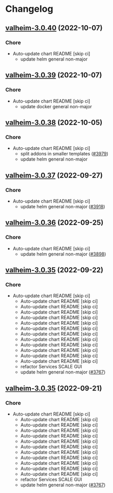 # Changelog



## [valheim-3.0.40](https://github.com/truecharts/charts/compare/valheim-3.0.39...valheim-3.0.40) (2022-10-07)

### Chore

- Auto-update chart README [skip ci]
  - update helm general non-major




## [valheim-3.0.39](https://github.com/truecharts/charts/compare/valheim-3.0.38...valheim-3.0.39) (2022-10-07)

### Chore

- Auto-update chart README [skip ci]
  - update docker general non-major




## [valheim-3.0.38](https://github.com/truecharts/charts/compare/valheim-3.0.37...valheim-3.0.38) (2022-10-05)

### Chore

- Auto-update chart README [skip ci]
  - split addons in smaller templates ([#3979](https://github.com/truecharts/charts/issues/3979))
  - update helm general non-major




## [valheim-3.0.37](https://github.com/truecharts/charts/compare/valheim-3.0.36...valheim-3.0.37) (2022-09-27)

### Chore

- Auto-update chart README [skip ci]
  - update helm general non-major ([#3918](https://github.com/truecharts/charts/issues/3918))




## [valheim-3.0.36](https://github.com/truecharts/charts/compare/valheim-3.0.35...valheim-3.0.36) (2022-09-25)

### Chore

- Auto-update chart README [skip ci]
  - update helm general non-major ([#3898](https://github.com/truecharts/charts/issues/3898))




## [valheim-3.0.35](https://github.com/truecharts/charts/compare/valheim-3.0.34...valheim-3.0.35) (2022-09-22)

### Chore

- Auto-update chart README [skip ci]
  - Auto-update chart README [skip ci]
  - Auto-update chart README [skip ci]
  - Auto-update chart README [skip ci]
  - Auto-update chart README [skip ci]
  - Auto-update chart README [skip ci]
  - Auto-update chart README [skip ci]
  - Auto-update chart README [skip ci]
  - Auto-update chart README [skip ci]
  - Auto-update chart README [skip ci]
  - Auto-update chart README [skip ci]
  - Auto-update chart README [skip ci]
  - Auto-update chart README [skip ci]
  - refactor Services SCALE GUI
  - update helm general non-major ([#3767](https://github.com/truecharts/charts/issues/3767))




## [valheim-3.0.35](https://github.com/truecharts/charts/compare/valheim-3.0.34...valheim-3.0.35) (2022-09-21)

### Chore

- Auto-update chart README [skip ci]
  - Auto-update chart README [skip ci]
  - Auto-update chart README [skip ci]
  - Auto-update chart README [skip ci]
  - Auto-update chart README [skip ci]
  - Auto-update chart README [skip ci]
  - Auto-update chart README [skip ci]
  - Auto-update chart README [skip ci]
  - Auto-update chart README [skip ci]
  - Auto-update chart README [skip ci]
  - Auto-update chart README [skip ci]
  - Auto-update chart README [skip ci]
  - refactor Services SCALE GUI
  - update helm general non-major ([#3767](https://github.com/truecharts/charts/issues/3767))



